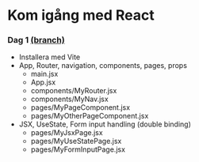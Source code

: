 # Kom igång med React

### Dag 1 [(branch)](https://github.com/WeeHorse/kom-igang-med-react/tree/dag1)
* Installera med Vite
* App, Router, navigation, components, pages, props
  * main.jsx
  * App.jsx
  * components/MyRouter.jsx
  * components/MyNav.jsx
  * pages/MyPageComponent.jsx
  * pages/MyOtherPageComponent.jsx
* JSX, UseState, Form input handling (double binding)
  * pages/MyJsxPage.jsx
  * pages/MyUseStatePage.jsx
  * pages/MyFormInputPage.jsx

